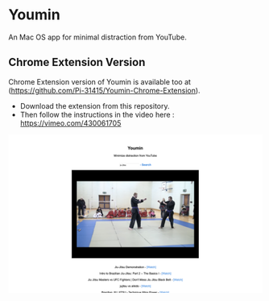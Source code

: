 # Youmin
 An Mac OS app for minimal distraction from YouTube.
 
 ## Chrome Extension Version
 
 Chrome Extension version of Youmin is available too at (https://github.com/Pi-31415/Youmin-Chrome-Extension).
 
* Download the extension from this repository.
* Then follow the instructions in the video here : https://vimeo.com/430061705
 
 ![Image of screenshot](preview.png)
